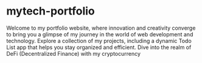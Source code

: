 # mytech-portfolio
Welcome to my portfolio website, where innovation and creativity converge to bring you a glimpse of my journey in the world of web development and technology. Explore a collection of my projects, including a dynamic Todo List app that helps you stay organized and efficient. Dive into the realm of DeFi (Decentralized Finance) with my cryptocurrency
